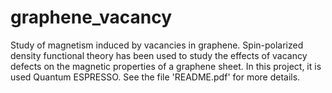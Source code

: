 # graphene_vacancy
Study of magnetism induced by vacancies in graphene.
Spin-polarized density functional theory has been used to study the effects
of vacancy defects on the magnetic properties of a graphene sheet. 
In this project, it is used Quantum ESPRESSO. 
See the file 'README.pdf' for more details.
